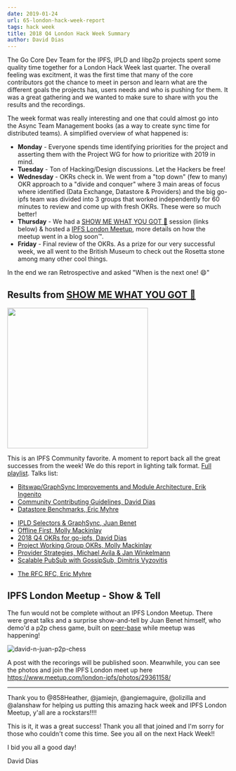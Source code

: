 ```yaml
---
date: 2019-01-24
url: 65-london-hack-week-report
tags: hack week
title: 2018 Q4 London Hack Week Summary
author: David Dias
---
```


The Go Core Dev Team for the IPFS, IPLD and libp2p projects spent some quality time together for a London Hack Week last quarter. The overall feeling was excitment, it was the first time that many of the core contributors got the chance to meet in person and learn what are the different goals the projects has, users needs and who is pushing for them. It was a great gathering and we wanted to make sure to share with you the results and the recordings.

The week format was really interesting and one that could almost go into the Async Team Management books (as a way to create sync time for distributed teams). A simplified overview of what happened is:

- **Monday** - Everyone spends time identifying priorities for the project and asserting them with the Project WG for how to prioritize with 2019 in mind.
- **Tuesday** - Ton of Hacking/Design discussions. Let the Hackers be free!
- **Wednesday** - OKRs check in. We went from a "top down" (few to many) OKR approach to a "divide and conquer" where 3 main areas of focus where identified (Data Exchange, Datastore & Providers) and the big go-ipfs team was divided into 3 groups that worked independently for 60 minutes to review and come up with fresh OKRs. These were so much better!
- **Thursday** - We had a [SHOW ME WHAT YOU GOT 🗿](https://www.youtube.com/watch?v=LEUGPEVRDmU) session (links below) & hosted a [IPFS London Meetup](https://www.meetup.com/london-ipfs/), more details on how the meetup went in a blog soon™.
- **Friday** - Final review of the OKRs. As a prize for our very successful week, we all went to the British Museum to check out the Rosetta stone among many other cool things.

In the end we ran Retrospective and asked "When is the next one! 😄"

## Results from [SHOW ME WHAT YOU GOT 🗿](https://www.youtube.com/watch?v=LEUGPEVRDmU)

<a href="https://www.youtube.com/watch?v=LEUGPEVRDmU"><img width="320" src="https://user-images.githubusercontent.com/1211152/47279522-ed3ed800-d5d1-11e8-85cc-5166f53808d6.png"></img></a>

This is an IPFS Community favorite. A moment to report back all the great successes from the week! We do this report in lighting talk format. [Full playlist](https://www.youtube.com/playlist?list=PLuhRWgmPaHtRPl3Itt_YdHYA0g0Eup8hQ). Talks list:

- [Bitswap/GraphSync Improvements and Module Architecture, Erik Ingenito](https://www.youtube.com/watch?v=6GKKwcG630M&index=8&list=PLuhRWgmPaHtRPl3Itt_YdHYA0g0Eup8hQ)
- [Community Contributing Guidelines, David Dias](https://www.youtube.com/watch?v=rq2d-41nC44&list=PLuhRWgmPaHtRPl3Itt_YdHYA0g0Eup8hQ&index=2&t=0s)
- [Datastore Benchmarks, Eric Myhre](https://www.youtube.com/watch?v=3PlN0Xcjckk&list=PLuhRWgmPaHtRPl3Itt_YdHYA0g0Eup8hQ&index=7)
<!-- - [ipfs ls Wikipedia FAST, Hannah Howard](Waiting on GraphSync) -->
- [IPLD Selectors & GraphSync, Juan Benet](https://www.youtube.com/watch?v=NhAQEKtPxHw&index=6&list=PLuhRWgmPaHtRPl3Itt_YdHYA0g0Eup8hQ)
- [Offline First, Molly Mackinlay](https://www.youtube.com/watch?v=f1YUXacAuP0&index=9&list=PLuhRWgmPaHtRPl3Itt_YdHYA0g0Eup8hQ)
- [2018 Q4 OKRs for go-ipfs, David Dias](https://www.youtube.com/watch?v=rf8xlRSVczE&index=5&list=PLuhRWgmPaHtRPl3Itt_YdHYA0g0Eup8hQ)
- [Project Working Group OKRs, Molly Mackinlay](https://www.youtube.com/watch?v=cLUg_kBzl3I&list=PLuhRWgmPaHtRPl3Itt_YdHYA0g0Eup8hQ&index=4)
- [Provider Strategies, Michael Avila & Jan Winkelmann](https://youtu.be/Y_unBdXzRvU)
- [Scalable PubSub with GossipSub, Dimitris Vyzovitis](https://www.youtube.com/watch?v=mlrf1058ENY&index=3&list=PLuhRWgmPaHtRPl3Itt_YdHYA0g0Eup8hQ)
<!-- - [Simulations Framework for Providers Strategies, Jakub Sztandera](Waiting on Approval) -->
- [The RFC RFC, Eric Myhre](https://www.youtube.com/watch?v=9m6VMnCTRhQ&index=2&list=PLuhRWgmPaHtRPl3Itt_YdHYA0g0Eup8hQ)

## IPFS London Meetup - Show & Tell

The fun would not be complete without an IPFS London Meetup. There were great talks and a surprise show-and-tell by Juan Benet himself, who demo'd a p2p chess game, built on [peer-base](https://github.com/peer-base/peer-base) while meetup was happening! 

![david-n-juan-p2p-chess](https://user-images.githubusercontent.com/58871/51672997-d0e17b80-1fc4-11e9-9278-08f0899ba587.jpeg)

A post with the recorings will be published soon. Meanwhile, you can see the photos and join the IPFS London meet up here https://www.meetup.com/london-ipfs/photos/29361158/

--------------------------------------

Thank you to @858Heather, @jamiejn, @angiemaguire, @olizilla and @alanshaw for helping us putting this amazing hack week and IPFS London Meetup, y'all are a rockstars!!!!

This is it, it was a great success! Thank you all that joined and I'm sorry for those who couldn't come this time. See you all on the next Hack Week!!

I bid you all a good day!

David Dias
